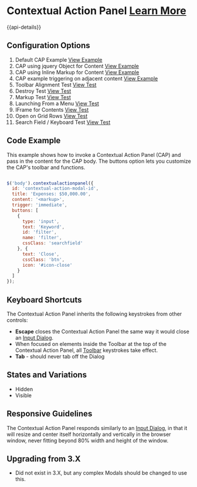 
# Contextual Action Panel  [Learn More](#)

{{api-details}}

## Configuration Options

1. Default CAP Example [View Example]( ../components/contextualactionpanel/example-index)
2. CAP using jquery Object for Content [View Example]( ../components/contextualactionpanel/example-jquery)
3. CAP using Inline Markup for Content [View Example]( ../components/contextualactionpanel/example-markup)
3. CAP example triggering on adjacent content [View Example]( ../components/contextualactionpanel/example-trigger)
4. Toolbar Alignment Test [View Test]( /component/scontextualactionpanel/test-alignment)
5. Destroy Test [View Test]( ../components/contextualactionpanel/test-destroy)
6. Markup Test [View Test]( ../components/contextualactionpanel/test-from-markup)
7. Launching From a Menu [View Test]( ../components/contextualactionpanel/test-from-menu)
8. IFrame for Contents [View Test]( ../components/contextualactionpanel/test-iframe)
9. Open on Grid Rows [View Test]( ../components/contextualactionpanel/test-trigger-immediate)
10. Search Field / Keyboard Test [View Test]( ../components/contextualactionpanel/test-searchfield)


## Code Example

This example shows how to invoke a Contextual Action Panel (CAP) and pass in the content for the CAP body. The buttons option lets you customize the CAP's toolbar and functions.

```javascript

$('body').contextualactionpanel({
  id: 'contextual-action-modal-id',
  title: 'Expenses: $50,000.00',
  content: '<markup>',
  trigger: 'immediate',
  buttons: [
    {
      type: 'input',
      text: 'Keyword',
      id: 'filter',
      name: 'filter',
      cssClass: 'searchfield'
    }, {
      text: 'Close',
      cssClass: 'btn',
      icon: '#icon-close'
    }
  ]
});


```

## Keyboard Shortcuts

The Contextual Action Panel inherits the following keystrokes from other controls:

-   **Escape** closes the Contextual Action Panel the same way it would close an [Input Dialog](https://soho.infor.com/index.php?p=component/input-dialog).
-   When focused on elements inside the Toolbar at the top of the Contextual Action Panel, all [Toolbar](https://soho.infor.com/index.php?p=component/toolbar) keystrokes take effect.
- **Tab** - should never tab off the Dialog

## States and Variations

-   Hidden
-   Visible

## Responsive Guidelines

The Contextual Action Panel responds similarly to an [Input Dialog](https://soho.infor.com/index.php?p=component/input-dialog), in that it will resize and center itself horizontally and vertically in the browser window, never fitting beyond 80% width and height of the window.

## Upgrading from 3.X

-   Did not exist in 3.X, but any complex Modals should be changed to use this.
